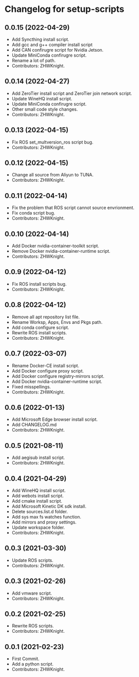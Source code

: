 # Changelog for setup-scripts

## 0.0.15 (2022-04-29)

* Add Syncthing install script.
* Add gcc and g++ compiler install script
* Add CAN confirugre script for Nvidia Jetson.
* Update MiniConda confirugre script.
* Rename a lot of path.
* Contributors: ZHWKnight.

## 0.0.14 (2022-04-27)

* Add ZeroTier install script and ZeroTier join network script.
* Update WineHQ install script.
* Update MiniConda confirugre script.
* Other small code style changes.
* Contributors: ZHWKnight.

## 0.0.13 (2022-04-15)

* Fix ROS set_multversion_ros script bug.
* Contributors: ZHWKnight.

## 0.0.12 (2022-04-15)

* Change all source from Aliyun to TUNA.
* Contributors: ZHWKnight.

## 0.0.11 (2022-04-14)

* Fix the problem that ROS script cannot source envrionment.
* Fix conda script bug.
* Contributors: ZHWKnight.

## 0.0.10 (2022-04-14)

* Add Docker nvidia-container-toolkit script.
* Remove Docker nvidia-container-runtime script.
* Contributors: ZHWKnight.

## 0.0.9 (2022-04-12)

* Fix ROS install scripts bug.
* Contributors: ZHWKnight.

## 0.0.8 (2022-04-12)

* Remove all apt repository list file.
* Rename Worksp, Apps, Envs and Pkgs path.
* Add conda configure script.
* Rewrite ROS install scripts.
* Contributors: ZHWKnight.

## 0.0.7 (2022-03-07)

* Rename Docker-CE install script.
* Add Docker configure proxy script.
* Add Docker configure registry-mirrors script.
* Add Docker nvidia-container-runtime script.
* Fixed misspellings.
* Contributors: ZHWKnight.

## 0.0.6 (2022-01-13)

* Add Microsoft Edge browser install script.
* Add CHANGELOG.md
* Contributors: ZHWKnight.

## 0.0.5 (2021-08-11)

* Add aegisub install script.
* Contributors: ZHWKnight.

## 0.0.4 (2021-04-29)

* Add WineHQ install script.
* Add webots install script.
* Add cmake install script.
* Add Microsoft Kinetic DK sdk install.
* Delete sources.list.d folder.
* Add sys max fs watches function.
* Add mirrors and proxy settings.
* Update workspace folder.
* Contributors: ZHWKnight.

## 0.0.3 (2021-03-30)

* Update ROS scripts.
* Contributors: ZHWKnight.

## 0.0.3 (2021-02-26)

* Add vmware script.
* Contributors: ZHWKnight.

## 0.0.2 (2021-02-25)

* Rewrite ROS scripts.
* Contributors: ZHWKnight.

## 0.0.1 (2021-02-23)

* First Commit.
* Add a python script.
* Contributors: ZHWKnight.
